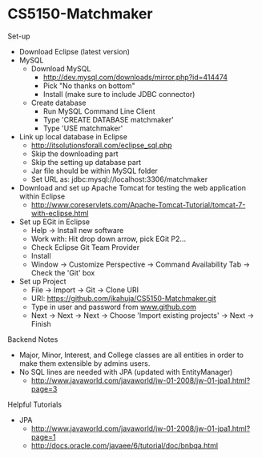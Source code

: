 CS5150-Matchmaker
=================

Set-up
- Download Eclipse (latest version)
- MySQL
	- Download MySQL
		- http://dev.mysql.com/downloads/mirror.php?id=414474
		- Pick "No thanks on bottom"
		- Install (make sure to include JDBC connector)
	- Create database
		- Run MySQL Command Line Client
		- Type 'CREATE DATABASE matchmaker'
		- Type 'USE matchmaker'
- Link up local database in Eclipse
	- http://itsolutionsforall.com/eclipse_sql.php
	- Skip the downloading part
	- Skip the setting up database part
	- Jar file should be within MySQL folder
	- Set URL as: jdbc:mysql://localhost:3306/matchmaker
- Download and set up Apache Tomcat for testing the web application within Eclipse
	- http://www.coreservlets.com/Apache-Tomcat-Tutorial/tomcat-7-with-eclipse.html
- Set up EGit in Eclipse
	- Help -> Install new software
	- Work with: Hit drop down arrow, pick EGit P2...
	- Check Eclipse Git Team Provider
	- Install
	- Window -> Customize Perspective -> Command Availability Tab -> Check the 'Git' box
- Set up Project
	- File -> Import -> Git -> Clone URI
	- URI: https://github.com/jkahuja/CS5150-Matchmaker.git
	- Type in user and password from www.github.com
	- Next -> Next -> Next -> Choose 'Import existing projects' -> Next -> Finish
 

Backend Notes
- Major, Minor, Interest, and College classes are all entities in order to make them extensible by admins users.
- No SQL lines are needed with JPA (updated with EntityManager)
	- http://www.javaworld.com/javaworld/jw-01-2008/jw-01-jpa1.html?page=3

Helpful Tutorials
- JPA
	- http://www.javaworld.com/javaworld/jw-01-2008/jw-01-jpa1.html?page=1
	- http://docs.oracle.com/javaee/6/tutorial/doc/bnbqa.html
